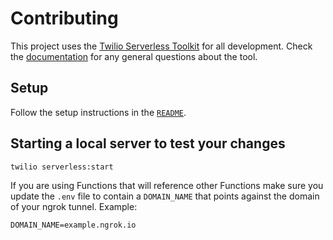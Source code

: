 # Contributing

This project uses the [Twilio Serverless Toolkit](https://www.twilio.com/docs/labs/serverless-toolkit) for all development. Check the [documentation](https://www.twilio.com/docs/labs/serverless-toolkit/general-usage) for any general questions about the tool.

## Setup

Follow the setup instructions in the [`README`](README.md).

## Starting a local server to test your changes

```bash
twilio serverless:start
```

If you are using Functions that will reference other Functions make sure you update the `.env` file to contain a `DOMAIN_NAME` that points against the domain of your ngrok tunnel. Example:

```
DOMAIN_NAME=example.ngrok.io
```
